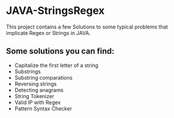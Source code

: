 # JAVA-StringsRegex
This project contains a few Solutions to some typical problems that implicate Regex or Strings in JAVA.
## Some solutions you can find:
* Capitalize the first letter of a string
* Substrings
* Substring comparations
* Reversing strings
* Detecting anagrams
* String Tokenizer
* Valid IP with Regex
* Pattern Syntax Checker

